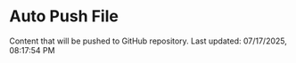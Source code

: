 # Auto Push File

Content that will be pushed to GitHub repository.
Last updated: 07/17/2025, 08:17:54 PM